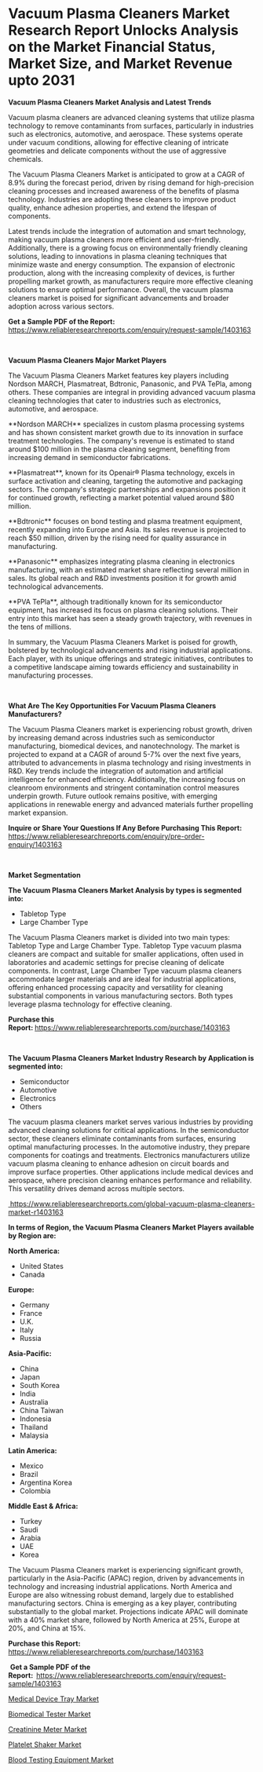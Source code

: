<p><h1>Vacuum Plasma Cleaners Market Research Report Unlocks Analysis on the Market Financial Status, Market Size, and Market Revenue upto 2031</h1></p><p><strong>Vacuum Plasma Cleaners Market Analysis and Latest Trends</strong></p>
<p><p>Vacuum plasma cleaners are advanced cleaning systems that utilize plasma technology to remove contaminants from surfaces, particularly in industries such as electronics, automotive, and aerospace. These systems operate under vacuum conditions, allowing for effective cleaning of intricate geometries and delicate components without the use of aggressive chemicals.</p><p>The Vacuum Plasma Cleaners Market is anticipated to grow at a CAGR of 8.9% during the forecast period, driven by rising demand for high-precision cleaning processes and increased awareness of the benefits of plasma technology. Industries are adopting these cleaners to improve product quality, enhance adhesion properties, and extend the lifespan of components.</p><p>Latest trends include the integration of automation and smart technology, making vacuum plasma cleaners more efficient and user-friendly. Additionally, there is a growing focus on environmentally friendly cleaning solutions, leading to innovations in plasma cleaning techniques that minimize waste and energy consumption. The expansion of electronic production, along with the increasing complexity of devices, is further propelling market growth, as manufacturers require more effective cleaning solutions to ensure optimal performance. Overall, the vacuum plasma cleaners market is poised for significant advancements and broader adoption across various sectors.</p></p>
<p><strong>Get a Sample PDF of the Report:&nbsp;</strong> <a href="https://www.reliableresearchreports.com/enquiry/request-sample/1403163?utm_campaign=1736&utm_medium=2&utm_source=Github&utm_content=ia&utm_term=23102024&utm_id=vacuum-plasma-cleaners">https://www.reliableresearchreports.com/enquiry/request-sample/1403163</a></p>
<p>&nbsp;</p>
<p><strong>Vacuum Plasma Cleaners Major Market Players</strong></p>
<p><p>The Vacuum Plasma Cleaners Market features key players including Nordson MARCH, Plasmatreat, Bdtronic, Panasonic, and PVA TePla, among others. These companies are integral in providing advanced vacuum plasma cleaning technologies that cater to industries such as electronics, automotive, and aerospace.</p><p>**Nordson MARCH** specializes in custom plasma processing systems and has shown consistent market growth due to its innovation in surface treatment technologies. The company's revenue is estimated to stand around $100 million in the plasma cleaning segment, benefiting from increasing demand in semiconductor fabrications. </p><p>**Plasmatreat**, known for its Openair® Plasma technology, excels in surface activation and cleaning, targeting the automotive and packaging sectors. The company's strategic partnerships and expansions position it for continued growth, reflecting a market potential valued around $80 million.</p><p>**Bdtronic** focuses on bond testing and plasma treatment equipment, recently expanding into Europe and Asia. Its sales revenue is projected to reach $50 million, driven by the rising need for quality assurance in manufacturing.</p><p>**Panasonic** emphasizes integrating plasma cleaning in electronics manufacturing, with an estimated market share reflecting several million in sales. Its global reach and R&D investments position it for growth amid technological advancements.</p><p>**PVA TePla**, although traditionally known for its semiconductor equipment, has increased its focus on plasma cleaning solutions. Their entry into this market has seen a steady growth trajectory, with revenues in the tens of millions.</p><p>In summary, the Vacuum Plasma Cleaners Market is poised for growth, bolstered by technological advancements and rising industrial applications. Each player, with its unique offerings and strategic initiatives, contributes to a competitive landscape aiming towards efficiency and sustainability in manufacturing processes.</p></p>
<p>&nbsp;</p>
<p><strong>What Are The Key Opportunities For Vacuum Plasma Cleaners Manufacturers?</strong></p>
<p><p>The Vacuum Plasma Cleaners market is experiencing robust growth, driven by increasing demand across industries such as semiconductor manufacturing, biomedical devices, and nanotechnology. The market is projected to expand at a CAGR of around 5-7% over the next five years, attributed to advancements in plasma technology and rising investments in R&D. Key trends include the integration of automation and artificial intelligence for enhanced efficiency. Additionally, the increasing focus on cleanroom environments and stringent contamination control measures underpin growth. Future outlook remains positive, with emerging applications in renewable energy and advanced materials further propelling market expansion.</p></p>
<p><strong>Inquire or Share Your Questions If Any Before Purchasing This Report:</strong> <a href="https://www.reliableresearchreports.com/enquiry/pre-order-enquiry/1403163?utm_campaign=1736&utm_medium=2&utm_source=Github&utm_content=ia&utm_term=23102024&utm_id=vacuum-plasma-cleaners">https://www.reliableresearchreports.com/enquiry/pre-order-enquiry/1403163</a></p>
<p>&nbsp;</p>
<p><strong>Market Segmentation</strong></p>
<p><strong>The Vacuum Plasma Cleaners Market Analysis by types is segmented into:</strong></p>
<p><ul><li>Tabletop Type</li><li>Large Chamber Type</li></ul></p>
<p><p>The Vacuum Plasma Cleaners market is divided into two main types: Tabletop Type and Large Chamber Type. Tabletop Type vacuum plasma cleaners are compact and suitable for smaller applications, often used in laboratories and academic settings for precise cleaning of delicate components. In contrast, Large Chamber Type vacuum plasma cleaners accommodate larger materials and are ideal for industrial applications, offering enhanced processing capacity and versatility for cleaning substantial components in various manufacturing sectors. Both types leverage plasma technology for effective cleaning.</p></p>
<p><strong>Purchase this Report:&nbsp;</strong><a href="https://www.reliableresearchreports.com/purchase/1403163?utm_campaign=1736&utm_medium=2&utm_source=Github&utm_content=ia&utm_term=23102024&utm_id=vacuum-plasma-cleaners">https://www.reliableresearchreports.com/purchase/1403163</a></p>
<p>&nbsp;</p>
<p><strong>The Vacuum Plasma Cleaners Market Industry Research by Application is segmented into:</strong></p>
<p><ul><li>Semiconductor</li><li>Automotive</li><li>Electronics</li><li>Others</li></ul></p>
<p><p>The vacuum plasma cleaners market serves various industries by providing advanced cleaning solutions for critical applications. In the semiconductor sector, these cleaners eliminate contaminants from surfaces, ensuring optimal manufacturing processes. In the automotive industry, they prepare components for coatings and treatments. Electronics manufacturers utilize vacuum plasma cleaning to enhance adhesion on circuit boards and improve surface properties. Other applications include medical devices and aerospace, where precision cleaning enhances performance and reliability. This versatility drives demand across multiple sectors.</p></p>
<p><a href="https://www.reliableresearchreports.com/global-vacuum-plasma-cleaners-market-r1403163?utm_campaign=1736&utm_medium=2&utm_source=Github&utm_content=ia&utm_term=23102024&utm_id=vacuum-plasma-cleaners">&nbsp;https://www.reliableresearchreports.com/global-vacuum-plasma-cleaners-market-r1403163</a></p>
<p><strong>In terms of Region, the Vacuum Plasma Cleaners Market Players available by Region are:</strong></p>
<p>
    <p> <strong> North America: </strong>
        <ul>
            <li>United States</li>
            <li>Canada</li>
        </ul>
        </p> 
    <p> <strong> Europe: </strong>
        <ul>
            <li>Germany</li>
            <li>France</li>
            <li>U.K.</li>
            <li>Italy</li>
            <li>Russia</li>
        </ul>
        </p> 
    <p> <strong> Asia-Pacific: </strong>
        <ul>
            <li>China</li>
            <li>Japan</li>
            <li>South Korea</li>
            <li>India</li>
            <li>Australia</li>
            <li>China Taiwan</li>
            <li>Indonesia</li>
            <li>Thailand</li>
            <li>Malaysia</li>
        </ul>
        </p> 
    <p> <strong> Latin America: </strong>
        <ul>
            <li>Mexico</li>
            <li>Brazil</li>
            <li>Argentina Korea</li>
            <li>Colombia</li>
        </ul>
        </p> 
    <p> <strong> Middle East & Africa: </strong>
        <ul>
            <li>Turkey</li>
            <li>Saudi</li>
            <li>Arabia</li>
            <li>UAE</li>
            <li>Korea</li>
        </ul>
    </p>
    </p>
<p><p>The Vacuum Plasma Cleaners market is experiencing significant growth, particularly in the Asia-Pacific (APAC) region, driven by advancements in technology and increasing industrial applications. North America and Europe are also witnessing robust demand, largely due to established manufacturing sectors. China is emerging as a key player, contributing substantially to the global market. Projections indicate APAC will dominate with a 40% market share, followed by North America at 25%, Europe at 20%, and China at 15%.</p></p>
<p><strong>Purchase this Report: </strong><a href="https://www.reliableresearchreports.com/purchase/1403163?utm_campaign=1736&utm_medium=2&utm_source=Github&utm_content=ia&utm_term=23102024&utm_id=vacuum-plasma-cleaners">https://www.reliableresearchreports.com/purchase/1403163</a></p>
<p>&nbsp;<strong>Get a Sample PDF of the Report:&nbsp;&nbsp;</strong><a href="https://www.reliableresearchreports.com/enquiry/request-sample/1403163?utm_campaign=1736&utm_medium=2&utm_source=Github&utm_content=ia&utm_term=23102024&utm_id=vacuum-plasma-cleaners">https://www.reliableresearchreports.com/enquiry/request-sample/1403163</a></p>
<p><strong></strong></p>
<p><p><a href="https://www.linkedin.com/pulse/influencing-factors-medical-device-tray-market-insights-vbq4e?utm_campaign=1736&utm_medium=2&utm_source=Github&utm_content=ia&utm_term=23102024&utm_id=vacuum-plasma-cleaners">Medical Device Tray Market</a></p><p><a href="https://www.linkedin.com/pulse/biomedical-tester-market-regional-outlook-competition-2024-2031-dp44e?utm_campaign=1736&utm_medium=2&utm_source=Github&utm_content=ia&utm_term=23102024&utm_id=vacuum-plasma-cleaners">Biomedical Tester Market</a></p><p><a href="https://www.linkedin.com/pulse/driving-forces-global-creatinine-meter-market-trends-applications-0rxue?utm_campaign=1736&utm_medium=2&utm_source=Github&utm_content=ia&utm_term=23102024&utm_id=vacuum-plasma-cleaners">Creatinine Meter Market</a></p><p><a href="https://www.linkedin.com/pulse/global-platelet-shaker-market-exploring-share-trends-byoye?utm_campaign=1736&utm_medium=2&utm_source=Github&utm_content=ia&utm_term=23102024&utm_id=vacuum-plasma-cleaners">Platelet Shaker Market</a></p><p><a href="https://www.linkedin.com/pulse/evaluating-blood-testing-equipment-market-trends-growth-opportunities-2id6e?utm_campaign=1736&utm_medium=2&utm_source=Github&utm_content=ia&utm_term=23102024&utm_id=vacuum-plasma-cleaners">Blood Testing Equipment Market</a></p></p>